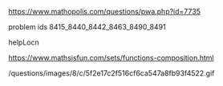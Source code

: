 https://www.mathopolis.com/questions/pwa.php?id=7735

problem ids 8415_8440_8442_8463_8490_8491

helpLocn

https://www.mathsisfun.com/sets/functions-composition.html

/questions/images/8/c/5f2e17c2f516cf6ca547a8fb93f4522.gif
